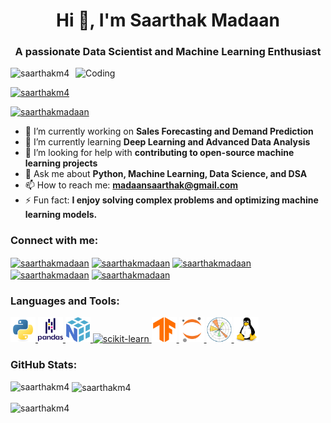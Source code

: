 <h1 align="center">Hi 👋, I'm Saarthak Madaan</h1>
<h3 align="center">A passionate Data Scientist and Machine Learning Enthusiast</h3>

<img align="right" alt="Coding" width="400" src="https://camo.githubusercontent.com/19db51af5f90f1b152bc0b9078f5fe97053955be5074f03f17019c70345bdcdb/68747470733a2f2f6d69726f2e6d656469756d2e636f6d2f6d61782f313336302f302a37513379765349765f7430696f4a2d5a2e676966">

<p align="left"> <img src="https://komarev.com/ghpvc/?username=saarthakm4&label=Profile%20views&color=0e75b6&style=flat" alt="saarthakm4" /> </p>

<p align="left"> <a href="https://github.com/ryo-ma/github-profile-trophy"><img src="https://github-profile-trophy.vercel.app/?username=saarthakm4" alt="saarthakm4" /></a> </p>

<p align="left"> <a href="https://twitter.com/saarthakmadaan" target="blank"><img src="https://img.shields.io/twitter/follow/saarthakmadaan?logo=twitter&style=for-the-badge" alt="saarthakmadaan" /></a> </p>

- 🔭 I’m currently working on **Sales Forecasting and Demand Prediction**
- 🌱 I’m currently learning **Deep Learning and Advanced Data Analysis**
- 🤝 I’m looking for help with **contributing to open-source machine learning projects**
- 💬 Ask me about **Python, Machine Learning, Data Science, and DSA**
- 📫 How to reach me: **madaansaarthak@gmail.com**
- ⚡ Fun fact: **I enjoy solving complex problems and optimizing machine learning models.**

<h3 align="left">Connect with me:</h3>
<p align="left">
  <a href="https://twitter.com/saarthakmadaan" target="blank"><img align="center" src="https://raw.githubusercontent.com/rahuldkjain/github-profile-readme-generator/master/src/images/icons/Social/twitter.svg" alt="saarthakmadaan" height="30" width="40" /></a>
  <a href="https://linkedin.com/in/saarthakmadaan" target="blank"><img align="center" src="https://raw.githubusercontent.com/rahuldkjain/github-profile-readme-generator/master/src/images/icons/Social/linked-in-alt.svg" alt="saarthakmadaan" height="30" width="40" /></a>
  <a href="https://instagram.com/saarthakmadaan" target="blank"><img align="center" src="https://raw.githubusercontent.com/rahuldkjain/github-profile-readme-generator/master/src/images/icons/Social/instagram.svg" alt="saarthakmadaan" height="30" width="40" /></a>
  <a href="https://www.leetcode.com/saarthakmadaan" target="blank"><img align="center" src="https://raw.githubusercontent.com/rahuldkjain/github-profile-readme-generator/master/src/images/icons/Social/leet-code.svg" alt="saarthakmadaan" height="30" width="40" /></a>
  <a href="https://auth.geeksforgeeks.org/user/saarthakmadaan/" target="blank"><img align="center" src="https://raw.githubusercontent.com/rahuldkjain/github-profile-readme-generator/master/src/images/icons/Social/geeks-for-geeks.svg" alt="saarthakmadaan" height="30" width="40" /></a>
</p>

<h3 align="left">Languages and Tools:</h3>
<p align="left"> 
  <a href="https://www.python.org" target="_blank" rel="noreferrer"> <img src="https://raw.githubusercontent.com/devicons/devicon/master/icons/python/python-original.svg" alt="python" width="40" height="40"/> </a> 
  <a href="https://pandas.pydata.org/" target="_blank" rel="noreferrer"> <img src="https://raw.githubusercontent.com/devicons/devicon/master/icons/pandas/pandas-original-wordmark.svg" alt="pandas" width="40" height="40"/> </a> 
  <a href="https://numpy.org/" target="_blank" rel="noreferrer"> <img src="https://raw.githubusercontent.com/devicons/devicon/master/icons/numpy/numpy-original.svg" alt="numpy" width="40" height="40"/> </a> 
  <a href="https://scikit-learn.org/" target="_blank" rel="noreferrer"> <img src="https://raw.githubusercontent.com/devicons/devicon/master/icons/scikit-learn/scikit-learn-original.svg" alt="scikit-learn" width="40" height="40"/> </a> 
  <a href="https://www.tensorflow.org/" target="_blank" rel="noreferrer"> <img src="https://raw.githubusercontent.com/devicons/devicon/master/icons/tensorflow/tensorflow-original.svg" alt="tensorflow" width="40" height="40"/> </a> 
  <a href="https://jupyter.org/" target="_blank" rel="noreferrer"> <img src="https://raw.githubusercontent.com/devicons/devicon/master/icons/jupyter/jupyter-original.svg" alt="jupyter" width="40" height="40"/> </a> 
  <a href="https://matplotlib.org/" target="_blank" rel="noreferrer"> <img src="https://raw.githubusercontent.com/devicons/devicon/master/icons/matplotlib/matplotlib-original.svg" alt="matplotlib" width="40" height="40"/> </a> 
  <a href="https://www.linux.org/" target="_blank" rel="noreferrer"> <img src="https://raw.githubusercontent.com/devicons/devicon/master/icons/linux/linux-original.svg" alt="linux" width="40" height="40"/> </a>
</p>

<h3 align="left">GitHub Stats:</h3>
<p><img align="left" src="https://github-readme-stats.vercel.app/api/top-langs?username=saarthakm4&show_icons=true&locale=en&layout=compact" alt="saarthakm4" /></p>

<p>&nbsp;<img align="center" src="https://github-readme-stats.vercel.app/api?username=saarthakm4&show_icons=true&locale=en" alt="saarthakm4" /></p>

<p><img align="center" src="https://github-readme-streak-stats.herokuapp.com/?user=saarthakm4&" alt="saarthakm4" /></p>
